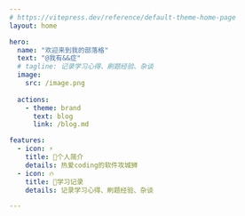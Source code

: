 ```yaml
---
# https://vitepress.dev/reference/default-theme-home-page
layout: home

hero:
  name: "欢迎来到我的部落格"
  text: "@我有&&症"
  # tagline: 记录学习心得、刷题经验、杂谈
  image:
    src: /image.png
    
  actions:
    - theme: brand
      text: blog
      link: /blog.md

features:
  - icon: ⚡️
    title: 🍟个人简介
    details: 热爱coding的软件攻城狮
  - icon: 🔥
    title: 🍔学习记录
    details: 记录学习心得、刷题经验、杂谈

---
```

